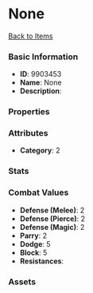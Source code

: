 # None



[Back to Items](../items.md)

### Basic Information

- **ID**: 9903453
- **Name**: None
- **Description**: 

### Properties


### Attributes

- **Category**: 2

### Stats


### Combat Values

- **Defense (Melee)**: 2
- **Defense (Pierce)**: 2
- **Defense (Magic)**: 2
- **Parry**: 2
- **Dodge**: 5
- **Block**: 5
- **Resistances**: 

### Assets


